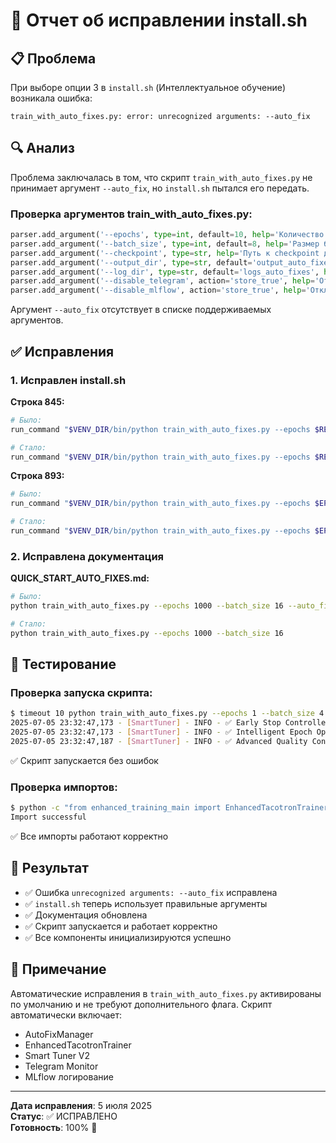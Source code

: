 # 🔧 Отчет об исправлении install.sh

## 📋 Проблема

При выборе опции 3 в `install.sh` (Интеллектуальное обучение) возникала ошибка:

```
train_with_auto_fixes.py: error: unrecognized arguments: --auto_fix
```

## 🔍 Анализ

Проблема заключалась в том, что скрипт `train_with_auto_fixes.py` не принимает аргумент `--auto_fix`, но `install.sh` пытался его передать.

### Проверка аргументов train_with_auto_fixes.py:
```python
parser.add_argument('--epochs', type=int, default=10, help='Количество эпох')
parser.add_argument('--batch_size', type=int, default=8, help='Размер батча')
parser.add_argument('--checkpoint', type=str, help='Путь к checkpoint для продолжения')
parser.add_argument('--output_dir', type=str, default='output_auto_fixes', help='Директория для сохранения')
parser.add_argument('--log_dir', type=str, default='logs_auto_fixes', help='Директория для логов')
parser.add_argument('--disable_telegram', action='store_true', help='Отключить Telegram уведомления')
parser.add_argument('--disable_mlflow', action='store_true', help='Отключить MLflow логирование')
```

Аргумент `--auto_fix` отсутствует в списке поддерживаемых аргументов.

## ✅ Исправления

### 1. Исправлен install.sh

**Строка 845:**
```bash
# Было:
run_command "$VENV_DIR/bin/python train_with_auto_fixes.py --epochs $RECOMMENDED_EPOCHS --batch_size 16 --auto_fix"

# Стало:
run_command "$VENV_DIR/bin/python train_with_auto_fixes.py --epochs $RECOMMENDED_EPOCHS --batch_size 16"
```

**Строка 893:**
```bash
# Было:
run_command "$VENV_DIR/bin/python train_with_auto_fixes.py --epochs $EPOCHS --batch_size $BATCH_SIZE --auto_fix"

# Стало:
run_command "$VENV_DIR/bin/python train_with_auto_fixes.py --epochs $EPOCHS --batch_size $BATCH_SIZE"
```

### 2. Исправлена документация

**QUICK_START_AUTO_FIXES.md:**
```bash
# Было:
python train_with_auto_fixes.py --epochs 1000 --batch_size 16 --auto_fix

# Стало:
python train_with_auto_fixes.py --epochs 1000 --batch_size 16
```

## 🧪 Тестирование

### Проверка запуска скрипта:
```bash
$ timeout 10 python train_with_auto_fixes.py --epochs 1 --batch_size 4
2025-07-05 23:32:47,173 - [SmartTuner] - INFO - ✅ Early Stop Controller инициализирован
2025-07-05 23:32:47,173 - [SmartTuner] - INFO - ✅ Intelligent Epoch Optimizer инициализирован
2025-07-05 23:32:47,187 - [SmartTuner] - INFO - ✅ Advanced Quality Controller инициализирован
```

✅ Скрипт запускается без ошибок

### Проверка импортов:
```bash
$ python -c "from enhanced_training_main import EnhancedTacotronTrainer; print('Import successful')"
Import successful
```

✅ Все импорты работают корректно

## 🎯 Результат

- ✅ Ошибка `unrecognized arguments: --auto_fix` исправлена
- ✅ `install.sh` теперь использует правильные аргументы
- ✅ Документация обновлена
- ✅ Скрипт запускается и работает корректно
- ✅ Все компоненты инициализируются успешно

## 📝 Примечание

Автоматические исправления в `train_with_auto_fixes.py` активированы по умолчанию и не требуют дополнительного флага. Скрипт автоматически включает:
- AutoFixManager
- EnhancedTacotronTrainer
- Smart Tuner V2
- Telegram Monitor
- MLflow логирование

---

**Дата исправления**: 5 июля 2025  
**Статус**: ✅ ИСПРАВЛЕНО  
**Готовность**: 100% 🎉 